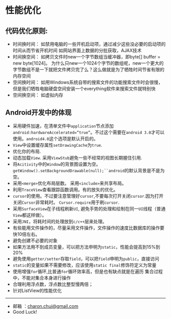 性能优化
===

代码优化原则:      
---

- 时间换时间：
	如禁用电脑的一些开机启动项，通过减少这些没必要的启动项的时间从而节省开机时间
	如网站界面上数据的分批获取，AJAX技术
- 时间换空间：
	如拷贝文件时new一个字节数组当缓冲器，即byte[] buffer = new byte[1024]。
	为什么只new一个1024个字节的数组呢，new一个更大的字节数组不是一下就把文件拷贝完了么？这么做就是为了牺牲时间节省有限的内存空间
- 空间换时间：
	如用Windows系统自带的搜索文件的功能搜索文件时会很慢，但是我们牺牲电脑硬盘空间安装一个everything软件来搜索文件就特别快
- 空间换空间：
	如虚拟内存
	
Android开发中的体现
---
	
- 采用硬件加速，在清单文件中`application`节点添加`android:hardwareAccelerated=”true”`。不过这个需要在`android 3.0`才可以使用。`android4.0`这个选项是默认开启的。
- `View`中设置缓存属性`setDrawingCache`为`true`.
- 优化你的布局.
- 动态加载`View`. 采用`ViewStub`避免一些不经常的视图长期握住引用.
- 将`Acitivity`中的`Window`的背景图设置为空。`getWindow().setBackgroundDrawable(null);``android`的默认背景是不是为空。
- 采用`<merge>`优化布局层数。 采用`<include>`来共享布局。
- 利用`TraceView`查看跟踪函数调用。有的放矢的优化。
- `cursor`的使用。不过要注意管理好`cursor`,不要每次打开关闭`cursor`.因为打开关闭`Cursor`非常耗时。 `Cursor.require`用于刷`cursor`.
- 采用`SurfaceView`在子线程刷新`UI`, 避免手势的处理和绘制在同一`UI`线程（普通`View`都这样做）。
- 采用`JNI`，将耗时间的处理放到`c/c++`层来处理。
- 有些能用文件操作的，尽量采用文件操作，文件操作的速度比数据库的操作要快10倍左右。
- 避免创建不必要的对象
- 如果方法用不到成员变量，可以把方法申明为`static`，性能会提高到15%到20%
- 避免使用`getter/setter`存取`field`，可以把`field`申明为`public`，直接访问
- `static`的变量如果不需要修改，应该使用`static final`修饰符定义为常量
- 使用增强`for`循环,比普通`for`循环效率高，但是也有缺点就是在遍历 集合过程中，不能对集合本身进行操作
- 合理利用浮点数，浮点数比整型慢两倍；
- 针对ListView的性能优化
		
---

- 邮箱 ：charon.chui@gmail.com  
- Good Luck! 